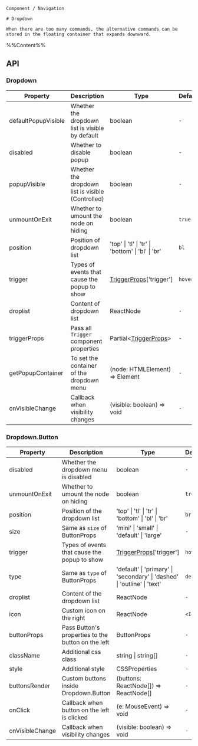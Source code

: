`````
Component / Navigation

# Dropdown

When there are too many commands, the alternative commands can be stored in the floating container that expands downward.
`````

%%Content%%

## API

### Dropdown

|Property|Description|Type|DefaultValue|Version|
|---|---|---|---|---|
|defaultPopupVisible|Whether the dropdown list is visible by default|boolean |`-`|-|
|disabled|Whether to disable popup|boolean |`-`|2.16.0|
|popupVisible|Whether the dropdown list is visible (Controlled)|boolean |`-`|-|
|unmountOnExit|Whether to umount the node on hiding|boolean |`true`|-|
|position|Position of dropdown list|'top' \| 'tl' \| 'tr' \| 'bottom' \| 'bl' \| 'br' |`bl`|-|
|trigger|Types of events that cause the popup to show|[TriggerProps](trigger#trigger)['trigger'] |`hover`|-|
|droplist|Content of dropdown list|ReactNode |`-`|-|
|triggerProps|Pass all `Trigger` component properties|Partial&lt;[TriggerProps](trigger#trigger)&gt; |`-`|-|
|getPopupContainer|To set the container of the dropdown menu|(node: HTMLElement) => Element |`-`|-|
|onVisibleChange|Callback when visibility changes|(visible: boolean) => void |`-`|-|

### Dropdown.Button

|Property|Description|Type|DefaultValue|Version|
|---|---|---|---|---|
|disabled|Whether the dropdown menu is disabled|boolean |`-`|2.6.0|
|unmountOnExit|Whether to umount the node on hiding|boolean |`true`|-|
|position|Position of the dropdown list|'top' \| 'tl' \| 'tr' \| 'bottom' \| 'bl' \| 'br' |`br`|-|
|size|Same as `size` of ButtonProps|'mini' \| 'small' \| 'default' \| 'large' |`-`|-|
|trigger|Types of events that cause the popup to show|[TriggerProps](trigger#trigger)['trigger'] |`hover`|-|
|type|Same as `type` of ButtonProps|'default' \| 'primary' \| 'secondary' \| 'dashed' \| 'outline' \| 'text' |`default`|-|
|droplist|Content of the dropdown list|ReactNode |`-`|-|
|icon|Custom icon on the right|ReactNode |`<IconMore />`|-|
|buttonProps|Pass Button's properties to the button on the left|ButtonProps |`-`|-|
|className|Additional css class|string \| string[] |`-`|-|
|style|Additional style|CSSProperties |`-`|-|
|buttonsRender|Custom buttons inside Dropdown.Button|(buttons: ReactNode[]) => ReactNode[] |`-`|-|
|onClick|Callback when button on the left is clicked|(e: MouseEvent) => void |`-`|-|
|onVisibleChange|Callback when visibility changes|(visible: boolean) => void |`-`|-|
